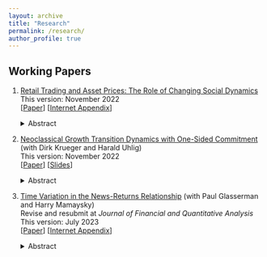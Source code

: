 ```yaml
---
layout: archive
title: "Research"
permalink: /research/
author_profile: true
---
```



## Working Papers
1. [Retail Trading and Asset Prices: The Role of Changing Social Dynamics](https://papers.ssrn.com/sol3/papers.cfm?abstract_id=4236966)    
   This version: November 2022       
   \[[Paper](../files/Li_paper.pdf)\] \[[Internet Appendix](../files/Li_internet_appendix.pdf)\]
   <details><summary>Abstract</summary>   
   Social-media-fueled retail trading poses new risk to institutional investors. This paper examines the origin and pricing of this new risk. I first present stylized facts on prices, quantities, and retail investors’ beliefs for a set of meme stocks. I establish that aggregate fluctuations in retail sentiment originated from a growing and concentrated social network. The retail sentiment fluctuations induced changes in investor composition. As sentiment increased throughout 2020 and 2021, retail investors built up long positions, while price-sensitive long-only institutions have gradually exited the market since early 2020. Short interest stayed high in 2020, then dropped sharply following the price surge in January 2021, and remained low throughout 2021. Motivated by these facts, I develop a model of the interaction between three groups of investors – retail investors, long-only institutions, and short sellers. I calibrate the model to match the price, quantity, and retail sentiment dynamics during this period. Then I use the calibrated model to demonstrate that social network dynamics shape the distribution of retail sentiment and have an economically large impact on asset prices. In the model, retail investors participate in a social network with concentrated linkages. This implies that their idiosyncratic sentiment shocks can lead to aggregate fluctuations in retail sentiment. Aggregate retail sentiment shocks shift investor composition, which in turn determines the price of retail sentiment risk. Following an increase in the aggregate retail sentiment, price-elastic long-only institutions first hit their short-sale constraints, leading to a decrease in the aggregate demand elasticity in the market for an individual stock. Then a “small” positive retail sentiment shock can have a “large” price impact and even squeeze short sellers.
   </details>

2. [Neoclassical Growth Transition Dynamics with One-Sided Commitment](../files/Krueger_Li_Uhlig_paper.pdf) (with Dirk Krueger and Harald Uhlig)  
   This version: November 2022  
   \[[Paper](../files/Krueger_Li_Uhlig_paper.pdf)\] \[[Slides](../files/Krueger_Li_Uhlig_slides.pdf)\]
   <details><summary>Abstract</summary>
   This paper characterizes the transition dynamics of a continuous-time neoclassical production economy with capital accumulation in which households face idiosyncratic income risk. Insurance companies operating in perfectly competitive markets offer long-term insurance contracts and can commit to future contractual obligations, whereas households cannot. Therefore the equilibrium features imperfect insurance and a non-degenerate cross-sectional consumption distribution. When household labor productivity takes two values, one of which is zero, and the utility function is logarithmic, we show that the transition dynamics induced by unexpected positive or negative technology shocks, including the evolution of the consumption distribution, can be calculated in closed form, as long as the initial deviation from the steady state is not too large. This is in contrast to both the standard representative agent neoclassical growth model as well as Bewley (1986) style models with uninsurable idiosyncratic income risk.  Thus the paper provides an analytically tractable alternative to the standard incomplete markets general equilibrium model developed in Aiyagari (1994) by retaining its physical structure, but substituting the assumed incomplete asset markets structure with one in which limits to consumption insurance emerge endogenously, as in the macroeconomic literature on limited commitment.
   </details>

3. [Time Variation in the News-Returns Relationship](https://papers.ssrn.com/sol3/papers.cfm?abstract_id=3420981) (with Paul Glasserman and Harry Mamaysky)  
   Revise and resubmit at *Journal of Financial and Quantitative Analysis*    
   This version: July 2023  
   \[[Paper](https://papers.ssrn.com/sol3/papers.cfm?abstract_id=3420981)\] \[[Internet Appendix](../files/Glasserman_Li_Mamaysky_internet_appendix.pdf)\]
   <details><summary>Abstract</summary>
   The speed of reaction of stock prices to news exhibits substantial time variation. Higher risk-bearing capacity of financial intermediaries, lower passive ownership of stocks, and more informative news increase price responses to contemporaneous news; surprisingly, these interaction variables also increase price responses to lagged news (underreaction). A simple model with limited attention and three investor types – institutional, non-institutional, passive – predicts the varying response to news we observe. A long-short trading strategy based on news sentiment earns high returns, and conditioning the strategy on the interaction variables substantially increases returns. The interactions we document are robust to the choice of news source.
   </details>
